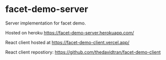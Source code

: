 # facet-demo-server

Server implementation for facet demo.

Hosted on heroku https://facet-demo-server.herokuapp.com/

React client hosted at https://facet-demo-client.vercel.app/

React client repostiory: https://github.com/thedavidtran/facet-demo-client
